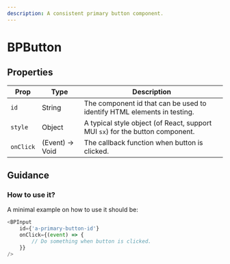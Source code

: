 ```yaml
---
description: A consistent primary button component.
---
```


# BPButton

## Properties

| Prop      | Type            | Description                                                                   |
| --------- | --------------- | ----------------------------------------------------------------------------- |
| `id`      | String          | The component id that can be used to identify HTML elements in testing.       |
| `style`   | Object          | A typical style object (of React, support MUI `sx`) for the button component. |
| `onClick` | (Event) -> Void | The callback function when button is clicked.                                 |

## Guidance

### How to use it?

A minimal example on how to use it should be:

```javascript
<BPInput
    id={'a-primary-button-id'}
    onClick={(event) => {
        // Do something when button is clicked.
    }}
/>
```
